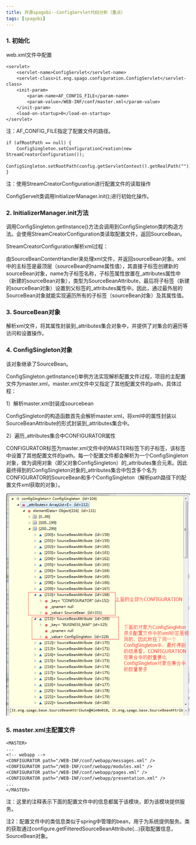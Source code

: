 ```yaml
---
title: 开源spagobi--ConfigServlet代码分析（重点）
tags: [spagobi]
---
```


### 1. 初始化

web.xml文件中配置

```
<servlet>
    <servlet-name>ConfigServlet</servlet-name>
    <servlet-class>it.eng.spago.configuration.ConfigServlet</servlet-class>
    <init-param>
        <param-name>AF_CONFIG_FILE</param-name>
        <param-value>/WEB-INF/conf/master.xml</param-value>
    </init-param>
    <load-on-startup>0</load-on-startup>
</servlet>
```

注：AF_CONFIG_FILE指定了配置文件的路径。

```
if (afRootPath == null) {
    ConfigSingleton.setConfigurationCreation(new StreamCreatorConfiguration());
    ConfigSingleton.setRootPath(config.getServletContext().getRealPath(""));
}
```

注：使用StreamCreatorConfiguration进行配置文件的读取操作

ConfigServelt类调用InitializerManager.init();进行初始化操作。

### 2. InitializerManager.init方法

调用ConfigSingleton.getInstance()方法会调用到ConfigSingleton类的构造方法。会使用StreamCreatorConfiguration类读取配置文件，返回SourceBean。

StreamCreatorConfiguration解析xml过程：

由SourceBeanContentHandler来处理xml文件，并返回sourceBean对象。xml中的主标签是最顶层（sourceBean的name属性值），其直接子标签创建新的sourceBean对象，name为子标签名称，子标签属性放置在_attributes属性中（新建的sourceBean对象），类型为SourceBeanAttribute，最后将子标签（新建的sourceBean对象）设置到父标签的_attributes属性中。因此，通过最外层的SourceBean对象就能实现遍历所有的子标签（sourceBean对象）及其属性值。

### 3. SourceBean对象

解析xml文件，将其属性封装到_attributes集合对象中，并提供了对集合的遍历等访问和设置操作。

### 4. ConfigSingleton对象

该对象继承了SourceBean。

ConfigSingleton.getInstance()单例方法实现解析配置文件过程，项目的主配置文件为master.xml，master.xml文件中又指定了其他配置文件的path，具体过程：

1）解析master.xml封装成sourcebean

ConfigSingleton的构造函数首先会解析master.xml，将xml中的属性封装以SourceBeanAttribute的形式封装到_attributes集合中。

2）遍历_attributes集合中CONFIGURATOR属性

CONFIGURATOR标签为master.xml文件中的MASTER标签下的子标签，该标签中设置了其他配置文件的path。每一个配置文件都会解析为一个ConfigSingleton对象，做为调用对象（即父对象ConfigSingleton）的_attributes集合元素。因此最终得到的ConfigSingleton对象的_attributes集合中包含多个名为CONFIGURATOR的SourceBean和多个ConfigSingleton（解析path路径下的配置文件xml获取的对象）。

![](/images/open/spagobi/source/configSingleton.png)

### 5. master.xml主配置文件

```
<MASTER>
...
<!-- webapp --> 
<CONFIGURATOR path="/WEB-INF/conf/webapp/messages.xml" />
<CONFIGURATOR path="/WEB-INF/conf/webapp/modules.xml" />
<CONFIGURATOR path="/WEB-INF/conf/webapp/pages.xml" />
<CONFIGURATOR path="/WEB-INF/conf/webapp/presentation.xml" />
...
</MASTER>
```

注：这里的注释表示下面的配置文件中的信息都属于该模块，即为该模块提供服务。

注2：配置文件中的类信息类似于spring中管理的bean，用于为系统提供服务。类的获取通过configure.getFilteredSourceBeanAttribute(...)获取配置信息，SourceBean对象。